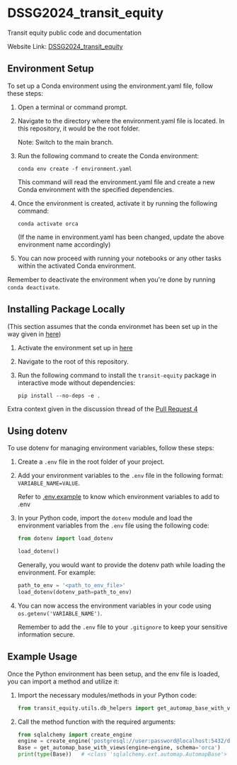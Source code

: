 # DSSG2024_transit_equity
Transit equity public code and documentation

Website Link: [DSSG2024_transit_equity](https://uwescience.github.io/DSSG2024_transit_equity/)

## Environment Setup

To set up a Conda environment using the environment.yaml file, follow these steps:

1. Open a terminal or command prompt.
2. Navigate to the directory where the environment.yaml file is located. In this repository, it would be the root folder.

    Note: Switch to the main branch.

3. Run the following command to create the Conda environment:

    ```
    conda env create -f environment.yaml
    ```

    This command will read the environment.yaml file and create a new Conda environment with the specified dependencies.

4. Once the environment is created, activate it by running the following command:

    ```
    conda activate orca
    ```
    (If the name in environment.yaml has been changed, update the above environment name accordingly)

5. You can now proceed with running your notebooks or any other tasks within the activated Conda environment.

Remember to deactivate the environment when you're done by running `conda deactivate`.


## Installing Package Locally

(This section assumes that the conda environmet has been set up in the way given in [here](#environment-setup))

1. Activate the environment set up in [here](#environment-setup)

2. Navigate to the root of this repository.

3. Run the following command to install the `transit-equity` package in interactive mode without dependencies:

    ```
    pip install --no-deps -e .
    ```

Extra context given in the discussion thread of the [Pull Request 4](https://github.com/uwescience/DSSG2024_transit_equity/pull/4)


## Using dotenv

To use dotenv for managing environment variables, follow these steps:
1. Create a `.env` file in the root folder of your project.

2. Add your environment variables to the `.env` file in the following format: `VARIABLE_NAME=VALUE`.

    Refer to [.env.example](.env.example) to know which environment variables to add to .env


3. In your Python code, import the `dotenv` module and load the environment variables from the `.env` file using the following code:

    ```python
    from dotenv import load_dotenv

    load_dotenv()
    ```
    
    Generally, you would want to provide the dotenv path while loading the environment. For example:
    ```python
    path_to_env = '<path_to_env_file>'
    load_dotenv(dotenv_path=path_to_env)
    ```

4. You can now access the environment variables in your code using `os.getenv('VARIABLE_NAME')`.

    Remember to add the `.env` file to your `.gitignore` to keep your sensitive information secure.


## Example Usage

Once the Python environment has been setup, and the env file is loaded, you can import a method and utilize it:

1. Import the necessary modules/methods in your Python code:

    ```python
    from transit_equity.utils.db_helpers import get_automap_base_with_views
    ```

2. Call the method function with the required arguments:

    ```python
    from sqlalchemy import create_engine
    engine = create_engine('postgresql://user:password@localhost:5432/dbname')
    Base = get_automap_base_with_views(engine=engine, schema='orca')
    print(type(Base))   # <class 'sqlalchemy.ext.automap.AutomapBase'>
    ```
